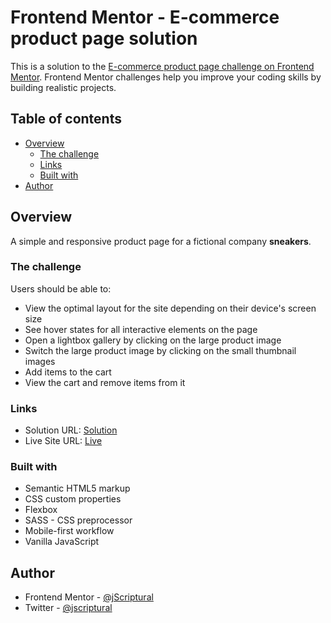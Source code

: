 # Frontend Mentor - E-commerce product page solution

This is a solution to the [E-commerce product page challenge on Frontend Mentor](https://www.frontendmentor.io/challenges/ecommerce-product-page-UPsZ9MJp6). Frontend Mentor challenges help you improve your coding skills by building realistic projects.

## Table of contents

- [Overview](#overview)
  - [The challenge](#the-challenge)
  - [Links](#links)
  - [Built with](#built-with)
- [Author](#author)


## Overview
A simple and responsive product page for a fictional company **sneakers**.

### The challenge

Users should be able to:

- View the optimal layout for the site depending on their device's screen size
- See hover states for all interactive elements on the page
- Open a lightbox gallery by clicking on the large product image
- Switch the large product image by clicking on the small thumbnail images
- Add items to the cart
- View the cart and remove items from it



### Links

- Solution URL: [Solution](https://github.com/jscriptural/sneakers-product-page)
- Live Site URL: [Live](https://sneakers-ten-sooty.vercel.app/ )



### Built with

- Semantic HTML5 markup
- CSS custom properties
- Flexbox
- SASS - CSS preprocessor
- Mobile-first workflow
- Vanilla JavaScript

## Author
- Frontend Mentor - [@jScriptural](https://www.frontendmentor.io/profile/jScriptural)
- Twitter - [@jscriptural](https://www.twitter.com/jscriptural_dev)
